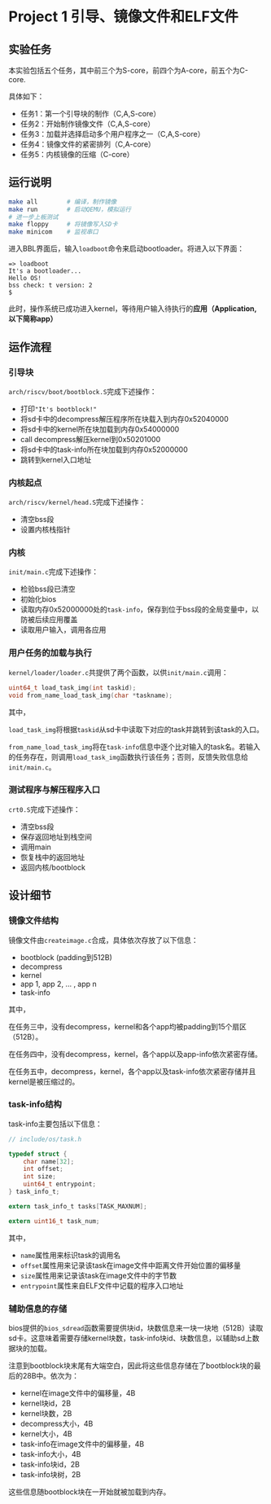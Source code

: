 # Project 1 引导、镜像文件和ELF文件

## 实验任务

本实验包括五个任务，其中前三个为S-core，前四个为A-core，前五个为C-core.

具体如下：

- 任务1：第一个引导块的制作（C,A,S-core）
- 任务2：开始制作镜像文件（C,A,S-core）
- 任务3：加载并选择启动多个用户程序之一（C,A,S-core）
- 任务4：镜像文件的紧密排列（C,A-core）
- 任务5：内核镜像的压缩（C-core）

## 运行说明

```sh
make all        # 编译，制作镜像
make run        # 启动QEMU，模拟运行
# 进一步上板测试
make floppy     # 将镜像写入SD卡
make minicom    # 监视串口
```

进入BBL界面后，输入```loadboot```命令来启动bootloader。将进入以下界面：

```
=> loadboot
It's a bootloader...
Hello OS!
bss check: t version: 2
$ 
```

此时，操作系统已成功进入kernel，等待用户输入待执行的**应用（Application, 以下简称app）**

## 运作流程

### 引导块

```arch/riscv/boot/bootblock.S```完成下述操作：

- 打印```"It's bootblock!"```
- 将sd卡中的decompress解压程序所在块载入到内存0x52040000
- 将sd卡中的kernel所在块加载到内存0x54000000
- call decompress解压kernel到0x50201000
- 将sd卡中的task-info所在块加载到内存0x52000000
- 跳转到kernel入口地址

### 内核起点

```arch/riscv/kernel/head.S```完成下述操作：

- 清空bss段
- 设置内核栈指针

### 内核

```init/main.c```完成下述操作：

- 检验bss段已清空
- 初始化bios
- 读取内存0x52000000处的```task-info```，保存到位于bss段的全局变量中，以防被后续应用覆盖
- 读取用户输入，调用各应用

### 用户任务的加载与执行

```kernel/loader/loader.c```共提供了两个函数，以供```init/main.c```调用：

```h
uint64_t load_task_img(int taskid);
void from_name_load_task_img(char *taskname);
```

其中，

```load_task_img```将根据```taskid```从sd卡中读取下对应的task并跳转到该task的入口。

```from_name_load_task_img```将在```task-info```信息中逐个比对输入的task名。若输入的任务存在，则调用```load_task_img```函数执行该任务；否则，反馈失败信息给```init/main.c```。

### 测试程序与解压程序入口

```crt0.S```完成下述操作：

- 清空bss段
- 保存返回地址到栈空间
- 调用main
- 恢复栈中的返回地址
- 返回内核/bootblock

## 设计细节

### 镜像文件结构

镜像文件由```createimage.c```合成，具体依次存放了以下信息：

- bootblock (padding到512B)
- decompress
- kernel
- app 1, app 2, ... , app n
- task-info

其中，

在任务三中，没有decompress，kernel和各个app均被padding到15个扇区（512B）。

在任务四中，没有decompress，kernel，各个app以及app-info依次紧密存储。

在任务五中，decompress，kernel，各个app以及task-info依次紧密存储并且kernel是被压缩过的。

### task-info结构

task-info主要包括以下信息：

```h
// include/os/task.h

typedef struct {
    char name[32];
    int offset;
    int size;
    uint64_t entrypoint;
} task_info_t;

extern task_info_t tasks[TASK_MAXNUM];

extern uint16_t task_num;
```

其中，
- ```name```属性用来标识task的调用名
- ```offset```属性用来记录该task在image文件中距离文件开始位置的偏移量
- ```size```属性用来记录该task在image文件中的字节数
- ```entrypoint```属性来自ELF文件中记载的程序入口地址


### 辅助信息的存储

bios提供的```bios_sdread```函数需要提供块id，块数信息来一块一块地（512B）读取sd卡。这意味着需要存储kernel块数，task-info块id、块数信息，以辅助sd上数据块的加载。

注意到bootblock块末尾有大端空白，因此将这些信息存储在了bootblock块的最后的28B中。依次为：

- kernel在image文件中的偏移量，4B
- kernel块id，2B
- kernel块数，2B
- decompress大小，4B
- kernel大小，4B
- task-info在image文件中的偏移量，4B
- task-info大小，4B
- task-info块id，2B
- task-info块树，2B

这些信息随bootblock块在一开始就被加载到内存。
